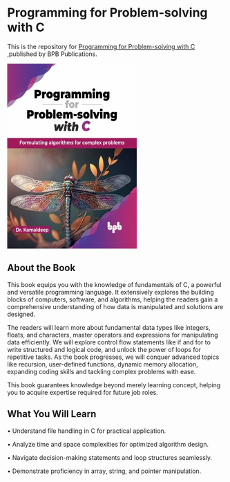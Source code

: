 # Programming for Problem-solving with C

This is the repository for [Programming for Problem-solving with C
](https://bpbonline.com/products/programming-for-problem-solving-with-c?variant=43103694946504),published by BPB Publications.

<img src="9789355517357.jpg">

## About the Book
This book equips you with the knowledge of fundamentals of C, a powerful and versatile programming language. It extensively explores the building blocks of computers, software, and algorithms, helping the readers gain a comprehensive understanding of how data is manipulated and solutions are designed.

The readers will learn more about fundamental data types like integers, floats, and characters, master operators and expressions for manipulating data efficiently. We will explore control flow statements like if and for to write structured and logical code, and unlock the power of loops for repetitive tasks. As the book progresses, we will conquer advanced topics like recursion, user-defined functions, dynamic memory allocation, expanding coding skills and tackling complex problems with ease.

This book guarantees knowledge beyond merely learning concept, helping you to acquire expertise required for future job roles. 

## What You Will Learn
• Understand file handling in C for practical application.

• Analyze time and space complexities for optimized algorithm design.

• Navigate decision-making statements and loop structures seamlessly.

• Demonstrate proficiency in array, string, and pointer manipulation.
